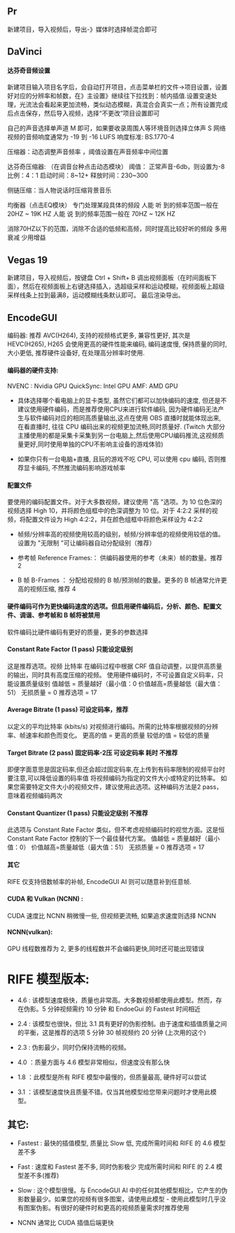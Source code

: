 ## Pr

新建项目，导入视频后，导出-》媒体时选择帧混合即可

## DaVinci

#### 达芬奇音频设置
新建项目输入项目名字后，会自动打开项目，点击菜单栏的文件->项目设置，设置好对应的分辨率和帧数，在》主设置》继续往下拉找到：帧内插值.设置变速处理，光流法会看起来更加流畅，类似动态模糊，真混合会真实一点；所有设置完成后点击保存，然后导入视频，选择“不更改”项目设置即可

自己的声音选择单声道 M 即可，如果要收录周围人等环境音则选择立体声 S
网络视频的音频响度通常为 -19 到 -16 LUFS    响度标准: BS.1770-4

压缩器：动态调整声音频率  ，阈值设置在声音频率中间位置

达芬奇压缩器: （在调音台种点击动态模块）
阈值： 正常声音-6db，则设置为-8
比例：4：1
启动时间：8~12+
释放时间：230~300

侧链压缩：当人物说话时压缩背景音乐


均衡器（点击EQ模块）
专门处理某段具体的频段
人能 听 到的频率范围一般在 20HZ ~ 19K HZ
人能 说 到的频率范围一般在 70HZ ~ 12K HZ

消除70HZ以下的范围，消除不合适的低频和高频，同时提高比较好听的频段
多用衰减 少用增益



## Vegas 19
新建项目，导入视频后，按键盘 Ctrl + Shift+ B 调出视频面板（在时间面板下面），然后在视频面板上右键选择插入，选超级采样和运动模糊，视频面板上超级采样线条上拉到最满8，运动模糊线条默认即可。 最后渲染导出。



## EncodeGUI
编码器: 推荐 AVC(H264), 支持的视频格式更多, 兼容性更好,  其次是 HEVC(H265), H265 会使用更高的硬件性能来编码, 编码速度慢, 保持质量的同时,大小更低, 推荐硬件设备好, 在处理高分辨率时使用.


#### 编码器的硬件支持:
NVENC : Nvidia GPU
QuickSync: Intel GPU
AMF:  AMD GPU
- 具体选择哪个看电脑上的显卡类型, 虽然它们都可以加快编码的速度, 但还是不建议使用硬件编码，而是推荐使用CPU来进行软件编码, 因为硬件编码无法产生与软件编码对应的相同高质量输出,这点在使用 OBS 直播时就能体现出来, 在看直播时, 往往 CPU 编码出来的视频更加流畅,同时质量好. (Twitch 大部分主播使用的都是采集卡采集到另一台电脑上,然后使用CPU编码推流,这视频质量更好,同时使用单独的CPU不影响主设备的游戏体验)

- 如果你只有一台电脑+直播, 且玩的游戏不吃 CPU, 可以使用 cpu 编码, 否则推荐显卡编码, 不然推流编码影响游戏帧率


#### 配置文件
要使用的编码配置文件。对于大多数视频，建议使用 "高 "选项。为 10 位色深的视频选择 High 10，并将颜色组框中的色深调整为 10 位。对于 4:2:2 采样的视频，将配置文件设为 High 4:2:2，并在颜色组框中将颜色采样设为 4:2:2

- 帧频/分辨率高的视频使用较高的级别，帧频/分辨率低的视频使用较低的值。设置为 "无限制 "可让编码器自动分配级别（推荐）

- 参考帧 Reference Frames:：
供编码器使用的参考（未来）帧的数量。推荐 2

- B 帧 B-Frames ：
分配给视频的 B 帧/预测帧的数量。更多的 B 帧通常允许更高的视频压缩, 推荐 4


#### 硬件编码可作为更快编码速度的选项。但启用硬件编码后，分析、颜色、配置文件、调谐、参考帧和 B 帧将被禁用
软件编码比硬件编码有更好的质量，更多的参数选择


#### Constant Rate Factor (1 pass) 只能设定级别
这是推荐选项。视频 比特率 在编码过程中根据 CRF 值自动调整，以提供高质量的输出，同时具有高度压缩的视频。
使用硬件编码时，不可设置自定义码率，只能设置质量级别
值越低 = 质量越好（最小值：0
价值越高=质量越低（最大值：51）
无损质量 = 0
推荐选项 = 17


#### Average Bitrate (1 pass)  可设定码率，推荐
以定义的平均比特率 (kbits/s) 对视频进行编码。所需的比特率根据视频的分辨率、帧速率和颜色而变化。
更高的值 = 更高的质量
较低的值 = 较低的质量


#### Target Bitrate (2 pass) 固定码率-2压 可设定码率  耗时 不推荐
即便字面意思是固定码率,但还会超过固定码率,在上传到有码率限制的视频平台时要注意,可以降低设置的码率值
将视频编码为指定的文件大小或特定的比特率。
如果您需要特定文件大小的视频文件，建议使用此选项。这种编码方法是2 pass，意味着视频编码两次


#### Constant Quantizer (1 pass) 只能设定级别  不推荐
此选项与 Constant Rate Factor 类似，但不考虑视频编码时的视觉方面。这是恒Constant Rate Factor 控制的下一个最佳替代方案。
值越低 = 质量越好（最小值：0）
价值越高=质量越低（最大值：51）
无损质量 = 0
推荐选项 = 17

#### 其它
RIFE 仅支持倍数帧率的补帧,  EncodeGUI AI 则可以随意补到任意帧.

#### CUDA 和 Vulkan (NCNN) :
CUDA 速度比 NCNN 稍微慢一些, 但视频更流畅,  如果追求速度则选择 NCNN

#### NCNN(vulkan):
GPU 线程数推荐为 2, 更多的线程数并不会编码更快,同时还可能出现错误




# RIFE 模型版本:
- 4.6 : 该模型速度极快，质量也非常高。大多数视频都使用此模型。然而，存在伪影。5 分钟视频需约 10 分钟  和 EndoeGui 的 Fastest 时间相近
- 2.4 : 该模型也很快，但比 3.1 具有更好的伪影控制。由于速度和插值质量之间的平衡，这是推荐的选项  5 分钟 30 帧视频约 20 分钟 (上次用的这个)
- 2.3 : 伪影最少，同时仍保持流畅的视频。

- 4.0 ：质量方面与 4.6 模型非常相似，但速度没有那么快
- 1.8 ：此模型是所有 RIFE 模型中最慢的，但质量最高, 硬件好可以尝试
- 3.1 ：该模型速度快且质量不错。仅当其他模型给您带来问题时才使用此模型。

## 其它:
- Fastest : 最快的插值模型, 质量比 Slow 低,  完成所需时间和 RIFE 的 4.6 模型差不多
- Fast : 速度和 Fastest 差不多, 同时伪影极少  完成所需时间和 RIFE 的 2.4 模型差不多(推荐)

- Slow : 这个模型很慢。与 EncodeGUI AI 中的任何其他模型相比，它产生的伪影数量最少。如果您的视频有很多图案，请使用此模型 - 使用此模型时几乎没有图案伪影。有很好的硬件时和更高的视频质量需求时推荐使用

- NCNN 通常比 CUDA 插值后端更快






